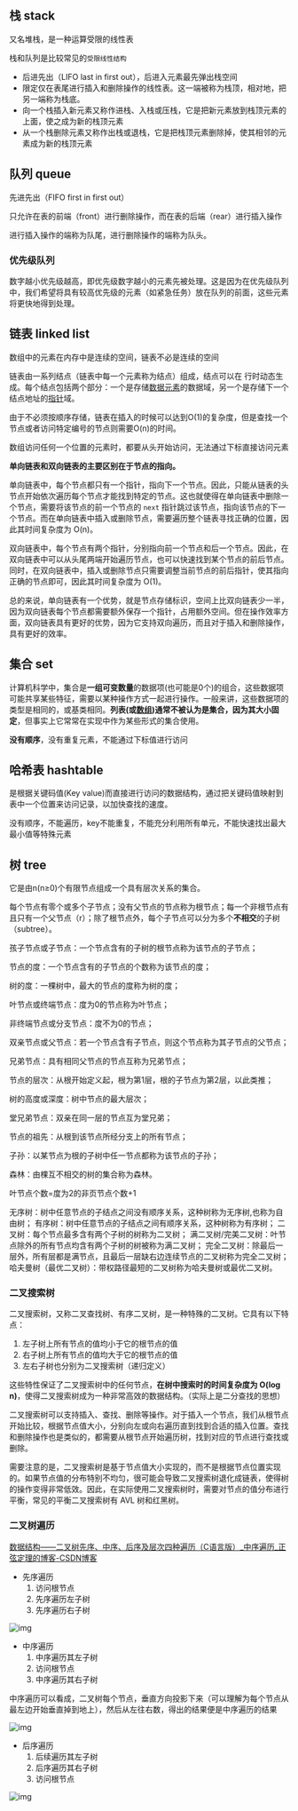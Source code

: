 ## 栈 stack

又名堆栈，是一种运算受限的线性表

栈和队列是比较常见的`受限线性结构`

+ 后进先出（LIFO last in first out），后进入元素最先弹出栈空间
+ 限定仅在表尾进行插入和删除操作的线性表。这一端被称为栈顶，相对地，把另一端称为栈底。
+ 向一个栈插入新元素又称作进栈、入栈或压栈，它是把新元素放到栈顶元素的上面，使之成为新的栈顶元素
+ 从一个栈删除元素又称作出栈或退栈，它是把栈顶元素删除掉，使其相邻的元素成为新的栈顶元素

## 队列 queue

先进先出（FIFO first in first out）

只允许在表的前端（front）进行删除操作，而在表的后端（rear）进行插入操作

进行插入操作的端称为队尾，进行删除操作的端称为队头。

### 优先级队列

数字越小优先级越高，即优先级数字越小的元素先被处理。这是因为在优先级队列中，我们希望将具有较高优先级的元素（如紧急任务）放在队列的前面，这些元素将更快地得到处理。

## 链表 linked list

数组中的元素在内存中是连续的空间，链表不必是连续的空间

链表由一系列结点（链表中每一个元素称为结点）组成，结点可以在 行时动态生成。每个结点包括两个部分：一个是存储[数据元素](https://baike.baidu.com/item/数据元素?fromModule=lemma_inlink)的数据域，另一个是存储下一个结点地址的[指针](https://baike.baidu.com/item/指针/2878304?fromModule=lemma_inlink)域。 

由于不必须按顺序存储，链表在插入的时候可以达到O(1)的复杂度，但是查找一个节点或者访问特定编号的节点则需要O(n)的时间。

数组访问任何一个位置的元素时，都要从头开始访问，无法通过下标直接访问元素

**单向链表和双向链表的主要区别在于节点的指向。**

单向链表中，每个节点都只有一个指针，指向下一个节点。因此，只能从链表的头节点开始依次遍历每个节点才能找到特定的节点。这也就使得在单向链表中删除一个节点，需要将该节点的前一个节点的 `next` 指针跳过该节点，指向该节点的下一个节点。而在单向链表中插入或删除节点，需要遍历整个链表寻找正确的位置，因此其时间复杂度为 O(n)。

双向链表中，每个节点有两个指针，分别指向前一个节点和后一个节点。因此，在双向链表中可以从头尾两端开始遍历节点，也可以快速找到某个节点的前后节点。同时，在双向链表中，插入或删除节点只需要调整当前节点的前后指针，使其指向正确的节点即可，因此其时间复杂度为 O(1)。

总的来说，单向链表有一个优势，就是节点存储标识，空间上比双向链表少一半，因为双向链表每个节点都需要额外保存一个指针，占用额外空间。但在操作效率方面，双向链表具有更好的优势，因为它支持双向遍历，而且对于插入和删除操作，具有更好的效率。

## 集合 set

计算机科学中，集合是**一组可变数量**的数据项(也可能是0个)的组合，这些数据项可能共享某些特征，需要以某种操作方式一起进行操作。一般来讲，这些数据项的类型是相同的，或基类相同。**列表(或[数组](https://baike.baidu.com/item/数组/3794097?fromModule=lemma_inlink))通常不被认为是集合，因为其大小固定**，但事实上它常常在实现中作为某些形式的集合使用。

**没有顺序**，没有重复元素，不能通过下标值进行访问 

## 哈希表 hashtable

是根据关键码值(Key value)而直接进行访问的数据结构，通过把关键码值映射到表中一个位置来访问记录，以加快查找的速度。

没有顺序，不能遍历，key不能重复，不能充分利用所有单元，不能快速找出最大最小值等特殊元素

## 树 tree

它是由n(n≥0)个有限节点组成一个具有层次关系的集合。

每个节点有零个或多个子节点；没有父节点的节点称为根节点；每一个非根节点有且只有一个父节点（r）；除了根节点外，每个子节点可以分为多个**不相交**的子树（subtree）。

孩子节点或子节点：一个节点含有的子树的根节点称为该节点的子节点；

节点的度：一个节点含有的子节点的个数称为该节点的度；

树的度：一棵树中，最大的节点的度称为树的度；

叶节点或终端节点：度为0的节点称为叶节点；

非终端节点或分支节点：度不为0的节点；

双亲节点或父节点：若一个节点含有子节点，则这个节点称为其子节点的父节点；

兄弟节点：具有相同父节点的节点互称为兄弟节点；

节点的层次：从根开始定义起，根为第1层，根的子节点为第2层，以此类推；

树的高度或深度：树中节点的最大层次；

堂兄弟节点：双亲在同一层的节点互为堂兄弟；

节点的祖先：从根到该节点所经分支上的所有节点；

子孙：以某节点为根的子树中任一节点都称为该节点的子孙；

森林：由棵互不相交的树的集合称为森林。

叶节点个数=度为2的非页节点个数+1

无序树：树中任意节点的子结点之间没有顺序关系，这种树称为无序树,也称为自由树；
有序树：树中任意节点的子结点之间有顺序关系，这种树称为有序树；
二叉树：每个节点最多含有两个子树的树称为二叉树；
满二叉树/完美二叉树：叶节点除外的所有节点均含有两个子树的树被称为满二叉树；
完全二叉树：除最后一层外，所有层都是满节点，且最后一层缺右边连续节点的二叉树称为完全二叉树；
哈夫曼树（最优二叉树）：带权路径最短的二叉树称为哈夫曼树或最优二叉树。

### 二叉搜索树

二叉搜索树，又称二叉查找树、有序二叉树，是一种特殊的二叉树。它具有以下特点：

1. 左子树上所有节点的值均小于它的根节点的值
2. 右子树上所有节点的值均大于它的根节点的值
3. 左右子树也分别为二叉搜索树（递归定义）

这些特性保证了二叉搜索树中的任何节点，**在树中搜索时的时间复杂度为 O(log n)**，使得二叉搜索树成为一种非常高效的数据结构。（实际上是二分查找的思想）

二叉搜索树可以支持插入、查找、删除等操作。对于插入一个节点，我们从根节点开始比较，根据节点值大小，分别向左或向右遍历直到找到合适的插入位置。查找和删除操作也是类似的，都需要从根节点开始遍历树，找到对应的节点进行查找或删除。

需要注意的是，二叉搜索树是基于节点值大小实现的，而不是根据节点位置实现的。如果节点值的分布特别不均匀，很可能会导致二叉搜索树退化成链表，使得树的操作变得非常低效。因此，在实际使用二叉搜索树时，需要对节点的值分布进行平衡，常见的平衡二叉搜索树有 AVL 树和红黑树。

### 二叉树遍历

[数据结构——二叉树先序、中序、后序及层次四种遍历（C语言版）_中序遍历_正弦定理的博客-CSDN博客](https://blog.csdn.net/chinesekobe/article/details/110874773)

+ 先序遍历
  1. 访问根节点
  2. 先序遍历左子树
  3. 先序遍历右子树

![img](算法.assets/202012091634524.gif)

+ 中序遍历
  1. 中序遍历其左子树
  2. 访问根节点
  3. 中序遍历其右子树

中序遍历可以看成，二叉树每个节点，垂直方向投影下来（可以理解为每个节点从最左边开始垂直掉到地上），然后从左往右数，得出的结果便是中序遍历的结果

![img](算法.assets/20201209164211397.gif)

+ 后序遍历
  1. 后续遍历其左子树
  2. 后序遍历其右子树
  3. 访问根节点

![img](算法.assets/2020120916532175.gif)
